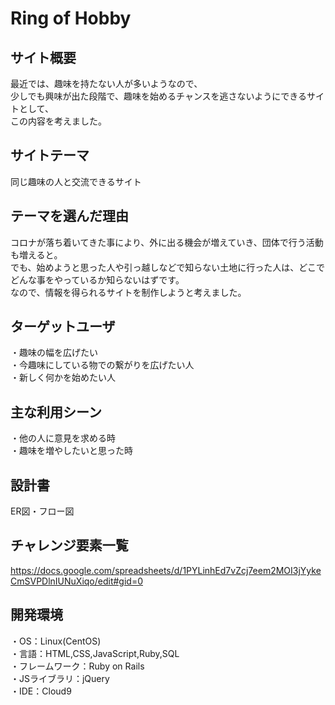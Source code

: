 # Ring of Hobby  

## サイト概要  

最近では、趣味を持たない人が多いようなので、  
少しでも興味が出た段階で、趣味を始めるチャンスを逃さないようにできるサイトとして、  
この内容を考えました。  

## サイトテーマ  

同じ趣味の人と交流できるサイト  

## テーマを選んだ理由

コロナが落ち着いてきた事により、外に出る機会が増えていき、団体で行う活動も増えると。  
でも、始めようと思った人や引っ越しなどで知らない土地に行った人は、どこでどんな事をやっているか知らないはずです。  
なので、情報を得られるサイトを制作しようと考えました。  

## ターゲットユーザ  

・趣味の幅を広げたい  
・今趣味にしている物での繋がりを広げたい人  
・新しく何かを始めたい人  

## 主な利用シーン  

・他の人に意見を求める時  
・趣味を増やしたいと思った時  

## 設計書  

ER図・フロー図  

## チャレンジ要素一覧  

https://docs.google.com/spreadsheets/d/1PYLinhEd7vZcj7eem2MOI3jYykeCmSVPDlnIUNuXiqo/edit#gid=0  

## 開発環境  

・OS：Linux(CentOS)  
・言語：HTML,CSS,JavaScript,Ruby,SQL  
・フレームワーク：Ruby on Rails  
・JSライブラリ：jQuery  
・IDE：Cloud9  
